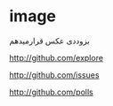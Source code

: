 # image
بزوددی عکس قرارمیدهم


http://github.com/explore

http://github.com/issues

http://github.com/polls
